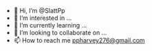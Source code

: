 - 👋 Hi, I’m @SlattPp
- 👀 I’m interested in ...
- 🌱 I’m currently learning ...
- 💞️ I’m looking to collaborate on ...
- 📫 How to reach me ppharvey276@gmail.com

<!---
SlattPp/SlattPp is a ✨ special ✨ repository because its `README.md` (this file) appears on your GitHub profile.
You can click the Preview link to take a look at your changes.
--->
